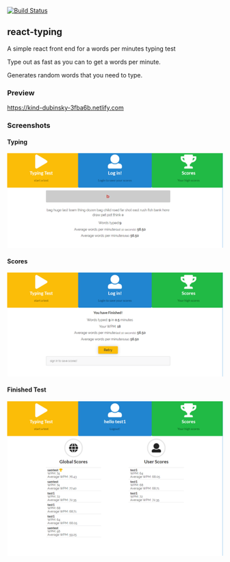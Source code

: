 [![Build Status](https://travis-ci.org/Scoombe/react-typing.svg?branch=master)](https://travis-ci.org/Scoombe/react-typing)
## react-typing
A simple react front end for a words per minutes typing test

Type out as fast as you can to get a words per minute.

Generates random words that you need to type. 

### Preview
https://kind-dubinsky-3fba6b.netlify.com


### Screenshots

#### Typing 
![react-typing screenshot](https://github.com/Scoombe/react-typing/blob/master/screenshots/typing-screen-shot.png)

#### Scores
![finished typing screenshot](https://github.com/Scoombe/react-typing/blob/master/screenshots/finished-screen-shot.png)

#### Finished Test
![user scores screenshot](https://github.com/Scoombe/react-typing/blob/master/screenshots/scores-screen-shot.png)


